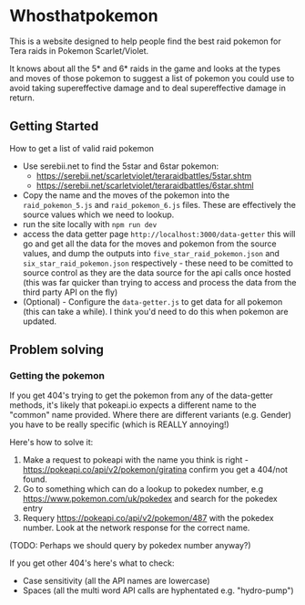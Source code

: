 # Whosthatpokemon

This is a website designed to help people find the best raid pokemon for Tera raids in Pokemon Scarlet/Violet.

It knows about all the 5* and 6* raids in the game and looks at the types and moves of those pokemon to suggest a list of pokemon you could use to avoid taking supereffective damage and to deal supereffective damage in return.

## Getting Started

How to get a list of valid raid pokemon

- Use serebii.net to find the 5star and 6star pokemon:
  - https://serebii.net/scarletviolet/teraraidbattles/5star.shtm
  - https://serebii.net/scarletviolet/teraraidbattles/6star.shtml
- Copy the name and the moves of the pokemon into the `raid_pokemon_5.js` and `raid_pokemon_6.js` files. These are effectively the source values which we need to lookup.
- run the site locally with `npm run dev`
- access the data getter page `http://localhost:3000/data-getter` this will go and get all the data for the moves and pokemon from the source values, and dump the outputs into `five_star_raid_pokemon.json` and `six_star_raid_pokemon.json` respectively - these need to be comitted to source control as they are the data source for the api calls once hosted (this was far quicker than trying to access and process the data from the third party API on the fly)
- (Optional) - Configure the `data-getter.js` to get data for all pokemon (this can take a while). I think you'd need to do this when pokemon are updated.

## Problem solving

### Getting the pokemon

If you get 404's trying to get the pokemon from any of the data-getter methods, it's likely that pokeapi.io expects a different name to the "common" name provided. Where there are different variants (e.g. Gender) you have to be really specific (which is REALLY annoying!)

Here's how to solve it:

1. Make a request to pokeapi with the name you think is right - https://pokeapi.co/api/v2/pokemon/giratina confirm you get a 404/not found.
2. Go to something which can do a lookup to pokedex number, e.g https://www.pokemon.com/uk/pokedex and search for the pokedex entry
3. Requery https://pokeapi.co/api/v2/pokemon/487 with the pokedex number. Look at the network response for the correct name.

(TODO: Perhaps we should query by pokedex number anyway?)

If you get other 404's here's what to check:

- Case sensitivity (all the API names are lowercase)
- Spaces (all the multi word API calls are hyphentated e.g. "hydro-pump")
